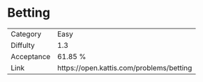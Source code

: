# Betting

<table>
    <tr>
        <td>Category</td>
        <td>Easy</td>
    </tr>
    <tr>
        <td>Diffulty</td>
        <td>1.3</td>
    </tr>
    <tr>
        <td>Acceptance</td>
        <td>61.85 %</td>
    </tr>
    <tr>
        <td>Link</td>
        <td>https://open.kattis.com/problems/betting</td>
    </tr>
</table>